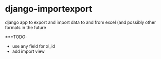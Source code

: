 django-importexport
===================

django app to export and import data to and from excel (and possibly other formats in the future


***TODO:

* use any field for xl_id
* add import view